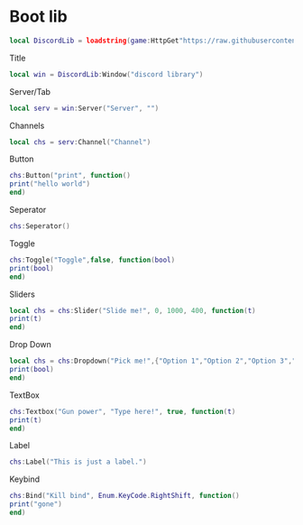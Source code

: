 # Boot lib
```lua
local DiscordLib = loadstring(game:HttpGet"https://raw.githubusercontent.com/dawid-scripts/UI-Libs/main/discord%20lib.txt")()
```
Title
```lua
local win = DiscordLib:Window("discord library")
```
Server/Tab
```lua
local serv = win:Server("Server", "")
```
Channels
```lua
local chs = serv:Channel("Channel")
```
Button
```lua
chs:Button("print", function()
print("hello world")
end)
```
Seperator
```lua
chs:Seperator()
```
Toggle
```lua
chs:Toggle("Toggle",false, function(bool)
print(bool)
end)
```
Sliders
```lua
local chs = chs:Slider("Slide me!", 0, 1000, 400, function(t)
print(t)
end)
```
Drop Down
```lua
local chs = chs:Dropdown("Pick me!",{"Option 1","Option 2","Option 3","Option 4","Option 5"}, function(bool)
print(bool)
end)
```
TextBox
```lua
chs:Textbox("Gun power", "Type here!", true, function(t)
print(t)
end)
```
Label
```lua
chs:Label("This is just a label.")
```
Keybind
```lua
chs:Bind("Kill bind", Enum.KeyCode.RightShift, function()
print("gone")
end)
```
